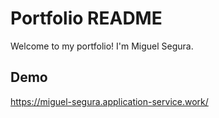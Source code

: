 # Portfolio README

Welcome to my portfolio! I'm Miguel Segura.



## Demo


https://miguel-segura.application-service.work/